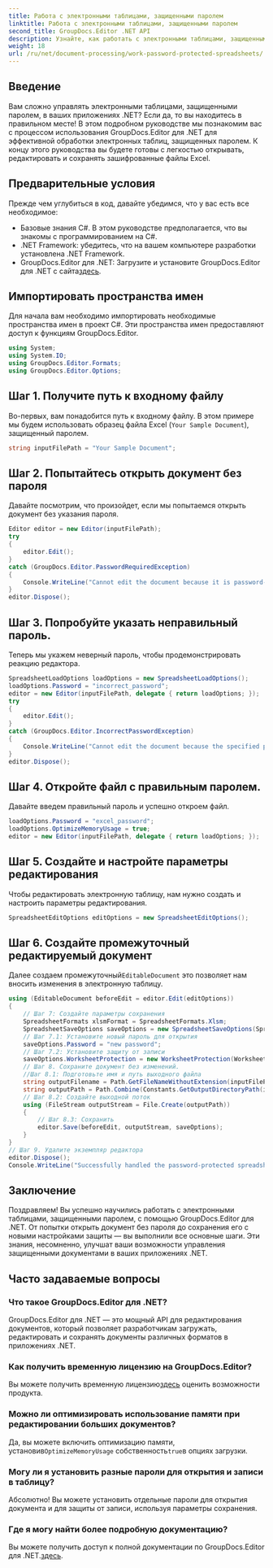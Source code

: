 ```yaml
---
title: Работа с электронными таблицами, защищенными паролем
linktitle: Работа с электронными таблицами, защищенными паролем
second_title: GroupDocs.Editor .NET API
description: Узнайте, как работать с электронными таблицами, защищенными паролем, с помощью GroupDocs.Editor для .NET. Это подробное руководство поможет вам сохранить защищенные файлы Excel.
weight: 18
url: /ru/net/document-processing/work-password-protected-spreadsheets/
---
```

## Введение
Вам сложно управлять электронными таблицами, защищенными паролем, в ваших приложениях .NET? Если да, то вы находитесь в правильном месте! В этом подробном руководстве мы познакомим вас с процессом использования GroupDocs.Editor для .NET для эффективной обработки электронных таблиц, защищенных паролем. К концу этого руководства вы будете готовы с легкостью открывать, редактировать и сохранять зашифрованные файлы Excel.
## Предварительные условия
Прежде чем углубиться в код, давайте убедимся, что у вас есть все необходимое:
- Базовые знания C#. В этом руководстве предполагается, что вы знакомы с программированием на C#.
- .NET Framework: убедитесь, что на вашем компьютере разработки установлена .NET Framework.
-  GroupDocs.Editor для .NET: Загрузите и установите GroupDocs.Editor для .NET с сайта[здесь](https://releases.groupdocs.com/editor/net/).
## Импортировать пространства имен
Для начала вам необходимо импортировать необходимые пространства имен в проект C#. Эти пространства имен предоставляют доступ к функциям GroupDocs.Editor.
```csharp
using System;
using System.IO;
using GroupDocs.Editor.Formats;
using GroupDocs.Editor.Options;
```
## Шаг 1. Получите путь к входному файлу
Во-первых, вам понадобится путь к входному файлу. В этом примере мы будем использовать образец файла Excel (`Your Sample Document`), защищенный паролем.
```csharp
string inputFilePath = "Your Sample Document";
```
## Шаг 2. Попытайтесь открыть документ без пароля
Давайте посмотрим, что произойдет, если мы попытаемся открыть документ без указания пароля.
```csharp
Editor editor = new Editor(inputFilePath);
try
{
    editor.Edit();
}
catch (GroupDocs.Editor.PasswordRequiredException)
{
    Console.WriteLine("Cannot edit the document because it is password-protected. A password is required.");
}
editor.Dispose();
```
## Шаг 3. Попробуйте указать неправильный пароль.
Теперь мы укажем неверный пароль, чтобы продемонстрировать реакцию редактора.
```csharp
SpreadsheetLoadOptions loadOptions = new SpreadsheetLoadOptions();
loadOptions.Password = "incorrect_password";
editor = new Editor(inputFilePath, delegate { return loadOptions; });
try
{
    editor.Edit();
}
catch (GroupDocs.Editor.IncorrectPasswordException)
{
    Console.WriteLine("Cannot edit the document because the specified password is incorrect.");
}
editor.Dispose();
```
## Шаг 4. Откройте файл с правильным паролем.
Давайте введем правильный пароль и успешно откроем файл.
```csharp
loadOptions.Password = "excel_password";
loadOptions.OptimizeMemoryUsage = true;
editor = new Editor(inputFilePath, delegate { return loadOptions; });
```
## Шаг 5. Создайте и настройте параметры редактирования
Чтобы редактировать электронную таблицу, нам нужно создать и настроить параметры редактирования.
```csharp
SpreadsheetEditOptions editOptions = new SpreadsheetEditOptions();
```
## Шаг 6. Создайте промежуточный редактируемый документ
 Далее создаем промежуточный`EditableDocument` это позволяет нам вносить изменения в электронную таблицу.
```csharp
using (EditableDocument beforeEdit = editor.Edit(editOptions))
{
    // Шаг 7: Создайте параметры сохранения
    SpreadsheetFormats xlsmFormat = SpreadsheetFormats.Xlsm;
    SpreadsheetSaveOptions saveOptions = new SpreadsheetSaveOptions(SpreadsheetFormats.Xlsm);
    // Шаг 7.1: Установите новый пароль для открытия
    saveOptions.Password = "new password";
    // Шаг 7.2: Установите защиту от записи
    saveOptions.WorksheetProtection = new WorksheetProtection(WorksheetProtectionType.All, "write password");
    // Шаг 8. Сохраните документ без изменений.
    //Шаг 8.1: Подготовьте имя и путь выходного файла
    string outputFilename = Path.GetFileNameWithoutExtension(inputFilePath) + "." + xlsmFormat.Extension;
    string outputPath = Path.Combine(Constants.GetOutputDirectoryPath(inputFilePath), outputFilename);
    // Шаг 8.2: Создайте выходной поток
    using (FileStream outputStream = File.Create(outputPath))
    {
        // Шаг 8.3: Сохранить
        editor.Save(beforeEdit, outputStream, saveOptions);
    }
}
// Шаг 9. Удалите экземпляр редактора
editor.Dispose();
Console.WriteLine("Successfully handled the password-protected spreadsheet. Editor instance has been disposed: {0}", editor.IsDisposed ? "Yes" : "No");
```
## Заключение
Поздравляем! Вы успешно научились работать с электронными таблицами, защищенными паролем, с помощью GroupDocs.Editor для .NET. От попытки открыть документ без пароля до сохранения его с новыми настройками защиты — вы выполнили все основные шаги. Эти знания, несомненно, улучшат ваши возможности управления защищенными документами в ваших приложениях .NET.
## Часто задаваемые вопросы
### Что такое GroupDocs.Editor для .NET?
GroupDocs.Editor для .NET — это мощный API для редактирования документов, который позволяет разработчикам загружать, редактировать и сохранять документы различных форматов в приложениях .NET.
### Как получить временную лицензию на GroupDocs.Editor?
 Вы можете получить временную лицензию[здесь](https://purchase.groupdocs.com/temporary-license/) оценить возможности продукта.
### Можно ли оптимизировать использование памяти при редактировании больших документов?
 Да, вы можете включить оптимизацию памяти, установив`OptimizeMemoryUsage` собственность`true`в опциях загрузки.
### Могу ли я установить разные пароли для открытия и записи в таблицу?
Абсолютно! Вы можете установить отдельные пароли для открытия документа и для защиты от записи, используя параметры сохранения.
### Где я могу найти более подробную документацию?
 Вы можете получить доступ к полной документации по GroupDocs.Editor для .NET.[здесь](https://tutorials.groupdocs.com/editor/net/).